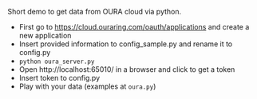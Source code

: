 Short demo to get data from OURA cloud via python.

* First go to https://cloud.ouraring.com/oauth/applications and create a new application
* Insert provided information to config_sample.py and rename it to config.py
* `python oura_server.py`
* Open http://localhost:65010/ in a browser and click to get a token
* Insert token to config.py
* Play with your data (examples at `oura.py`)
